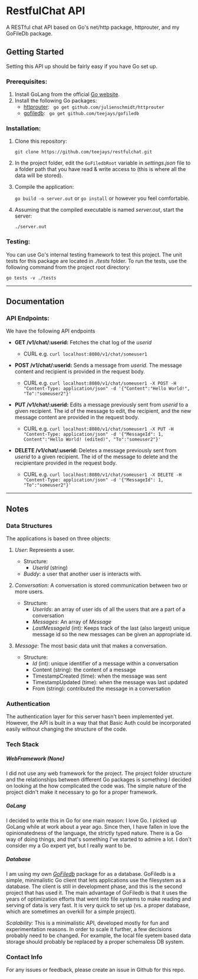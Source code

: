 # RestfulChat API

A RESTful chat API based on Go's net/http package, httprouter, and my GoFileDb package.

## Getting Started
Setting this API up should be fairly easy if you have Go set up. 
### Prerequisites:
1) Install GoLang from the official [Go website](https://golang.org/).
2) Install the following Go packages:
	* [httprouter](https://github.com/julienschmidt/httprouter): ``` go get github.com/julienschmidt/httprouter```
	* [gofiledb](https://github.com/teejays/gofiledb): ``` go get github.com/teejays/gofiledb```
    
    

### Installation:
1) Clone this repository: 

	```git clone https://github.com/teejays/restfulchat.git```
    
2) In the project folder, edit the ```GoFiledbRoot``` variable in _settings.json_ file to a folder path that you have read & write access to (this is where all the data will be stored).

3) Compile the application: 

	```go build -o server.out``` or ```go install``` or however you feel comfortable.
4) Assuming that the compiled executable is named _server.out_, start the server:
	
    ```./server.out```  

### Testing:

You can use Go's internal testing framework to test this project. The unit tests for this package are located in _./tests_ folder. To run the tests, use the following command from the project root directory:

```go tests -v ./tests```

---

## Documentation
### API Endpoints:

We have the following API endpoints
* **GET /v1/chat/:userid:** Fetches the chat log of the _userid_	 	
	* CURL e.g. ```curl localhost:8080/v1/chat/someuser1```


* **POST /v1/chat/:userid:** Sends a message from _userid_. The message content and recipient is provided in the request body. 
	* CURL e.g. ```curl localhost:8080/v1/chat/someuser1 -X POST -H "Content-Type: application/json" -d '{"Content":"Hello World!", "To":"someuser2"}'```


* **PUT /v1/chat/:userid:** Edits a message previously sent from _userid_ to a given recipient. The id of the message to edit, the recipient, and the new message content are provided in the request body. 
	* CURL e.g. ```curl localhost:8080/v1/chat/someuser1 -X PUT -H "Content-Type: application/json" -d '{"MessageId": 1, Content":"Hello World! (edited)", "To":"someuser2"}'```

* **DELETE /v1/chat/:userid:** Deletes a message previously sent from _userid_ to a given recipient. The id of the message to delete and the recipientare provided in the request body. 
	* CURL e.g. ```curl localhost:8080/v1/chat/someuser1 -X DELETE -H "Content-Type: application/json" -d '{"MessageId": 1, "To":"someuser2"}'```



---
## Notes
### Data Structures
The applications is based on three objects:
1) _User_: Represents a user.
    * Structure:
    	* _UserId_ (string)
    * _Buddy_: a user that another user is interacts with.


2) _Conversation_: A conversation is stored communication between two or more users.
	* Structure: 
		* _UserIds_: an array of user ids of all the users that are a part of a conversation
		* _Messages_: An array of _Message_
		* _LastMessageId_ (int): Keeps track of the last (also largest) unique message id so the new messages can be given an appropriate id.


3) _Message_: The most basic data unit that makes a conversation.
	* Structure:
		* _Id_ (int): unique identifier of a message within a conversation
		* Content (string): the content of a message
		* TimestampCreated (time): when the message was sent
		* TimestampUpdated (time): when the message was last updated
		* From (string): contributed the message in a conversation

### Authentication
The authentication layer for this server hasn't been implemented yet. However, the API is built in a way that that Basic Auth could be incorporated easily without changing the structure of the code.

### Tech Stack

##### WebFramework (None)
I did not use any web framework for the project. The project folder structure and the relationships between different Go packages is something I decided on looking at the how complicated the code was. The simple nature of the project didn't make it necessary to go for a proper framework.

##### GoLang
I decided to write this in Go for one main reason: I love Go. I picked up GoLang while at work about a year ago. Since then, I have fallen in love the opinionatedness of the language, the strictly typed nature. There is a Go way of doing things, and that's something I've started to admire a lot. I don't consider my a Go expert yet, but I really want to be.

##### Database
I am using my own [_GoFiledb_](https://github.com/teejays/gofiledb) package for as a database. GoFiledb is a simple, minimalistic Go client that lets applications use the filesystem as a database. The client is still in development phase, and this is the second project that has used it. The main advantage of GoFiledb is that it uses the years of optimization efforts that went into file systems to make reading and serving of data is very fast. It is very quick to set up (vs. a proper database, which are sometimes an overkill for a simple project). 

_Scalability:_
This is a minimalistic API, developed mostly for fun and experimentation reasons. In order to scale it further, a few decisions probably need to be changed. For example, the local file syetem based data storage should probably be replaced by a proper schemaless DB system.


### Contact Info
For any issues or feedback, please create an issue in Github for this repo.
